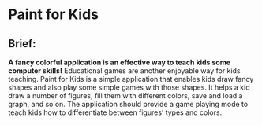 # Paint for Kids

## Brief:

**A fancy colorful application is an effective way to teach kids some computer skills!**
Educational games are another enjoyable way for kids teaching. Paint for Kids is a simple application that enables kids draw fancy shapes and also play some 
simple games with those shapes. It helps a kid draw a number of figures, fill them with different colors, save and load a graph, and so on. The application should provide a game playing mode to teach kids how to differentiate between figures’ types and colors.
 
